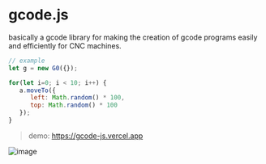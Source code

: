 # gcode.js

basically a gcode library for making the creation of gcode programs easily and efficiently for CNC machines.

```javascript
// example
let g = new G0({});

for(let i=0; i < 10; i++) {
   a.moveTo({ 
      left: Math.random() * 100,
      top: Math.random() * 100 
   });
}
```

> demo: https://gcode-js.vercel.app

![image](https://user-images.githubusercontent.com/87947051/185802527-f03e7aba-45ed-4eb0-a6cd-f2f31048912f.png)


